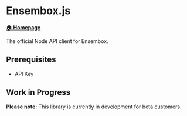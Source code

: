 # Ensembox.js

**[🏠 Homepage](https://www.ensembox.com)**

The official Node API client for Ensembox.

## Prerequisites

* API Key

## Work in Progress
**Please note:** This library is currently in development for beta customers.
 
